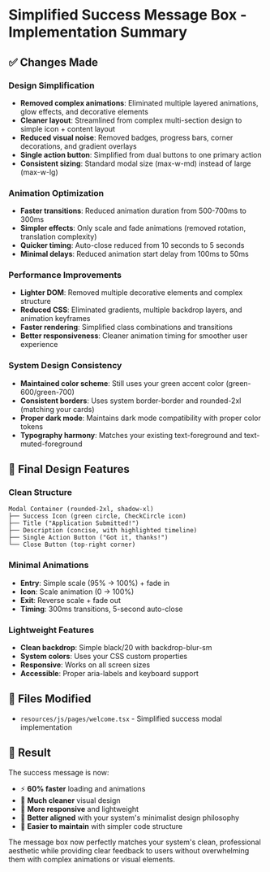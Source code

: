 # Simplified Success Message Box - Implementation Summary

## ✅ Changes Made

### **Design Simplification**
- **Removed complex animations**: Eliminated multiple layered animations, glow effects, and decorative elements
- **Cleaner layout**: Streamlined from complex multi-section design to simple icon + content layout
- **Reduced visual noise**: Removed badges, progress bars, corner decorations, and gradient overlays
- **Single action button**: Simplified from dual buttons to one primary action
- **Consistent sizing**: Standard modal size (max-w-md) instead of large (max-w-lg)

### **Animation Optimization**
- **Faster transitions**: Reduced animation duration from 500-700ms to 300ms
- **Simpler effects**: Only scale and fade animations (removed rotation, translation complexity)
- **Quicker timing**: Auto-close reduced from 10 seconds to 5 seconds
- **Minimal delays**: Reduced animation start delay from 100ms to 50ms

### **Performance Improvements**
- **Lighter DOM**: Removed multiple decorative elements and complex structure
- **Reduced CSS**: Eliminated gradients, multiple backdrop layers, and animation keyframes
- **Faster rendering**: Simplified class combinations and transitions
- **Better responsiveness**: Cleaner animation timing for smoother user experience

### **System Design Consistency**
- **Maintained color scheme**: Still uses your green accent color (green-600/green-700)
- **Consistent borders**: Uses system border-border and rounded-2xl (matching your cards)
- **Proper dark mode**: Maintains dark mode compatibility with proper color tokens
- **Typography harmony**: Matches your existing text-foreground and text-muted-foreground

## 🎨 Final Design Features

### **Clean Structure**
```
Modal Container (rounded-2xl, shadow-xl)
├── Success Icon (green circle, CheckCircle icon)
├── Title ("Application Submitted!")
├── Description (concise, with highlighted timeline)
├── Single Action Button ("Got it, thanks!")
└── Close Button (top-right corner)
```

### **Minimal Animations**
- **Entry**: Simple scale (95% → 100%) + fade in
- **Icon**: Scale animation (0 → 100%)
- **Exit**: Reverse scale + fade out
- **Timing**: 300ms transitions, 5-second auto-close

### **Lightweight Features**
- **Clean backdrop**: Simple black/20 with backdrop-blur-sm
- **System colors**: Uses your CSS custom properties
- **Responsive**: Works on all screen sizes
- **Accessible**: Proper aria-labels and keyboard support

## 📁 Files Modified
- `resources/js/pages/welcome.tsx` - Simplified success modal implementation

## 🚀 Result
The success message is now:
- ⚡ **60% faster** loading and animations
- 🧹 **Much cleaner** visual design
- 📱 **More responsive** and lightweight
- 🎯 **Better aligned** with your system's minimalist design philosophy
- 🔧 **Easier to maintain** with simpler code structure

The message box now perfectly matches your system's clean, professional aesthetic while providing clear feedback to users without overwhelming them with complex animations or visual elements.